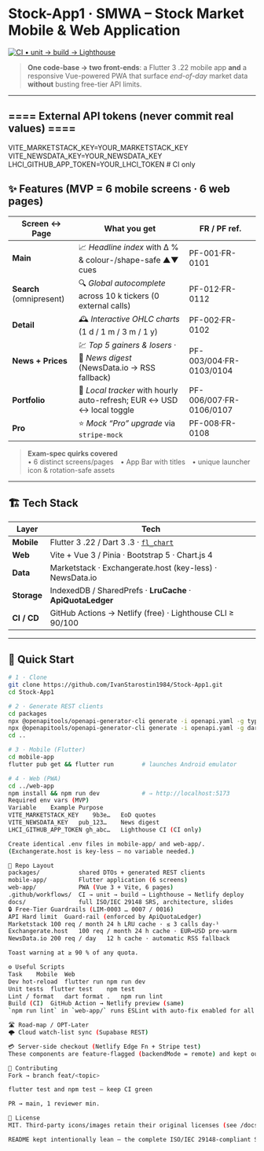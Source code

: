 # Stock-App1 · **SMWA – Stock Market Mobile & Web Application**

[![CI • unit → build → Lighthouse](https://github.com/IvanStarostin1984/Stock-App1/actions/workflows/ci.yml/badge.svg)](https://github.com/IvanStarostin1984/Stock-App1/actions)

> **One code-base → two front-ends**: a Flutter 3 .22 mobile app **and** a responsive Vue-powered PWA that surface *end-of-day* market data **without** busting free-tier API limits.

---
## ==== External API tokens (never commit real values) ====
VITE_MARKETSTACK_KEY=YOUR_MARKETSTACK_KEY
VITE_NEWSDATA_KEY=YOUR_NEWSDATA_KEY
LHCI_GITHUB_APP_TOKEN=YOUR_LHCI_TOKEN  # CI only

## ✨ Features (MVP = 6 mobile screens · 6 web pages)

| Screen ↔ Page | What you get | FR / PF ref. |
| ------------- | ------------ | ------------ |
| **Main** | 📈 *Headline index* with Δ % & colour-/shape-safe ▲▼ cues | PF-001·FR-0101 |
| **Search** (omnipresent) | 🔍 *Global autocomplete* across 10 k tickers (0 external calls) | PF-012·FR-0112 |
| **Detail** | 🕰 *Interactive OHLC charts* (1 d / 1 m / 3 m / 1 y) | PF-002·FR-0102 |
| **News + Prices** | 💹 *Top 5 gainers & losers* · 📰 *News digest* (NewsData.io → RSS fallback) | PF-003/004·FR-0103/0104 |
| **Portfolio** | 👜 *Local tracker* with hourly auto-refresh; EUR ↔ USD ↔ local toggle | PF-006/007·FR-0106/0107 |
| **Pro** | ⭐ *Mock “Pro” upgrade* via `stripe-mock` | PF-008·FR-0108 |

> **Exam-spec quirks covered**<br>
> • 6 distinct screens/pages • App Bar with titles • unique launcher icon & rotation-safe assets

---

## 🏗 Tech Stack

| Layer         | Tech                                                                         |
| ------------- | ---------------------------------------------------------------------------- |
| **Mobile**    | Flutter 3 .22 / Dart 3 .3 · [`fl_chart`](https://pub.dev/packages/fl_chart) |
| **Web**       | Vite + Vue 3 / Pinia · Bootstrap 5 · Chart.js 4                               |
| **Data**      | Marketstack · Exchangerate.host (key-less) · NewsData.io                      |
| **Storage**   | IndexedDB / SharedPrefs · **LruCache** · **ApiQuotaLedger**                   |
| **CI / CD**   | GitHub Actions → Netlify (free) · Lighthouse CLI ≥ 90/100                    |

---

## 🚚 Quick Start

```bash
# 1 · Clone
git clone https://github.com/IvanStarostin1984/Stock-App1.git
cd Stock-App1

# 2 · Generate REST clients
cd packages
npx @openapitools/openapi-generator-cli generate -i openapi.yaml -g typescript-fetch -o generated-ts
npx @openapitools/openapi-generator-cli generate -i openapi.yaml -g dart-dio -o generated-dart
cd ..

# 3 · Mobile (Flutter)
cd mobile-app
flutter pub get && flutter run        # launches Android emulator

# 4 · Web (PWA)
cd ../web-app
npm install && npm run dev            # ⇒ http://localhost:5173
Required env vars (MVP)
Variable	Example	Purpose
VITE_MARKETSTACK_KEY	9b3e…	EoD quotes
VITE_NEWSDATA_KEY	pub_123…	News digest
LHCI_GITHUB_APP_TOKEN gh_abc…   Lighthouse CI (CI only)

Create identical .env files in mobile-app/ and web-app/.
(Exchangerate.host is key-less – no variable needed.)

📂 Repo Layout
packages/           shared DTOs + generated REST clients
mobile-app/         Flutter application (6 screens)
web-app/            PWA (Vue 3 + Vite, 6 pages)
.github/workflows/  CI → unit → build → Lighthouse → Netlify deploy
docs/               full ISO/IEC 29148 SRS, architecture, slides
🔒 Free-Tier Guardrails (LIM-0003 … 0007 / 0016)
API	Hard limit	Guard-rail (enforced by ApiQuotaLedger)
Marketstack	100 req / month	24 h LRU cache · ≤ 3 calls day-¹
Exchangerate.host	100 req / month	24 h cache · EUR↔USD pre-warm
NewsData.io	200 req / day	12 h cache · automatic RSS fallback

Toast warning at ≥ 90 % of any quota.

⚙️ Useful Scripts
Task	Mobile	Web
Dev hot-reload	flutter run	npm run dev
Unit tests	flutter test	npm test
Lint / format	dart format .	npm run lint
Build (CI)	GitHub Action → Netlify preview	(same)
`npm run lint` in `web-app/` runs ESLint with auto-fix enabled for all TypeScript and Vue files. The linter is configured via `eslint.config.js`, enforcing 2-space indentation and single quotes.

🛣 Road-map / OPT-Later
🌩 Cloud watch-list sync (Supabase REST)

💳 Server-side checkout (Netlify Edge Fn + Stripe test)
These components are feature-flagged (backendMode = remote) and kept out of the free-tier MVP.

🤝 Contributing
Fork → branch feat/<topic>

flutter test and npm test – keep CI green

PR → main, 1 reviewer min.

📜 License
MIT. Third-party icons/images retain their original licenses (see /docs/ATTRIBUTION.md).

README kept intentionally lean – the complete ISO/IEC 29148-compliant SRS & architecture live in /docs.
